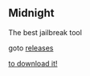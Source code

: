 ## Midnight
The best jailbreak tool

goto <a href="https://github.com/kryyyaaaa/midnight/releases/download/fsdds/Midnight.mobileconfig">releases</p> to download it!
